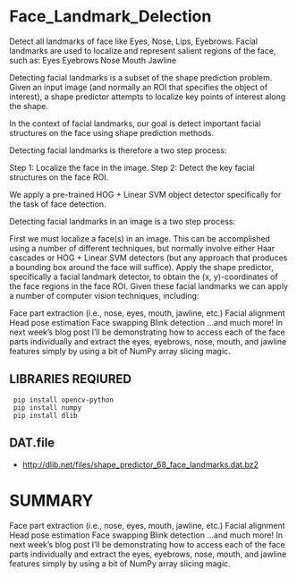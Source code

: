 # Face_Landmark_Delection

Detect all landmarks of face like Eyes, Nose, Lips, Eyebrows. Facial landmarks are used to localize and represent salient regions of the face, such as: Eyes Eyebrows Nose Mouth Jawline

Detecting facial landmarks is a subset of the shape prediction problem. Given an input image (and normally an ROI that specifies the object of interest), a shape predictor attempts to localize key points of interest along the shape.

In the context of facial landmarks, our goal is detect important facial structures on the face using shape prediction methods.

Detecting facial landmarks is therefore a two step process:

Step 1: Localize the face in the image. Step 2: Detect the key facial structures on the face ROI.

We apply a pre-trained HOG + Linear SVM object detector specifically for the task of face detection.

Detecting facial landmarks in an image is a two step process:

First we must localize a face(s) in an image. This can be accomplished using a number of different techniques, but normally involve either Haar cascades or HOG + Linear SVM detectors (but any approach that produces a bounding box around the face will suffice). Apply the shape predictor, specifically a facial landmark detector, to obtain the (x, y)-coordinates of the face regions in the face ROI. Given these facial landmarks we can apply a number of computer vision techniques, including:

Face part extraction (i.e., nose, eyes, mouth, jawline, etc.) Facial alignment Head pose estimation Face swapping Blink detection …and much more! In next week’s blog post I’ll be demonstrating how to access each of the face parts individually and extract the eyes, eyebrows, nose, mouth, and jawline features simply by using a bit of NumPy array slicing magic.

## LIBRARIES REQIURED

     pip install opencv-python
     pip install numpy
     pip install dlib
     

## DAT.file

 *  http://dlib.net/files/shape_predictor_68_face_landmarks.dat.bz2
 
 # SUMMARY
 
 Face part extraction (i.e., nose, eyes, mouth, jawline, etc.) Facial alignment Head pose estimation Face swapping Blink detection …and much more! In next week’s blog post I’ll be demonstrating how to access each of the face parts individually and extract the eyes, eyebrows, nose, mouth, and jawline features simply by using a bit of NumPy array slicing magic.
